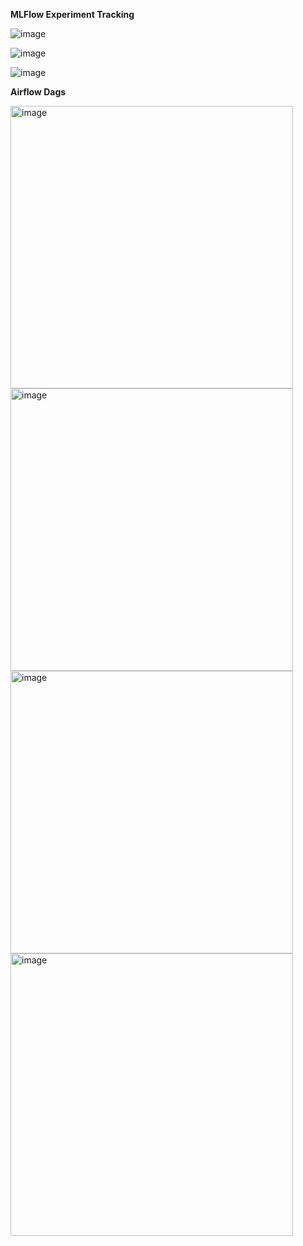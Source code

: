 **MLFlow Experiment Tracking** 

![image](https://github.com/user-attachments/assets/8bef0209-7cda-4e4e-a90d-846e1056b591)

![image](https://github.com/user-attachments/assets/3b0f5643-9357-4907-b49d-5c5f1175813d)

![image](https://github.com/user-attachments/assets/d1c1f9ce-9078-4af4-a7e4-77fb80956422)

**Airflow Dags**

<img width="452" alt="image" src="https://github.com/user-attachments/assets/5268f756-1879-4d17-8649-425d35823e37" />

<img width="452" alt="image" src="https://github.com/user-attachments/assets/6518a736-d55d-4023-a006-879f9b525652" />

<img width="452" alt="image" src="https://github.com/user-attachments/assets/1b2a235f-1623-4dd1-a5d8-99307f098025" />

<img width="452" alt="image" src="https://github.com/user-attachments/assets/347299a7-7a9e-46be-a009-3bce32a70043" />















